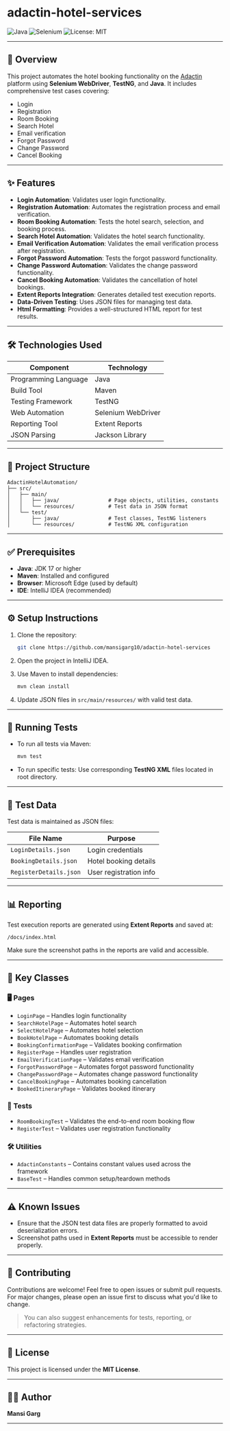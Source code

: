 # adactin-hotel-services
![Java](https://img.shields.io/badge/Java-17-blue)
![Selenium](https://img.shields.io/badge/Selenium-43B02A?style=flat-square&logo=selenium&logoColor=white)
![License: MIT](https://img.shields.io/badge/License-MIT-yellow.svg)

---

## 📝 Overview

This project automates the hotel booking functionality on the [Adactin](https://adactinhotelapp.com/HotelAppBuild2/) platform using **Selenium WebDriver**, **TestNG**, and **Java**. It includes comprehensive test cases covering:

- Login
- Registration
- Room Booking
- Search Hotel
- Email verification
- Forgot Password
- Change Password
- Cancel Booking

---

## ✨ Features

- **Login Automation**: Validates user login functionality.
- **Registration Automation**: Automates the registration process and email verification.
- **Room Booking Automation**: Tests the hotel search, selection, and booking process.
- **Search Hotel Automation**: Validates the hotel search functionality.
- **Email Verification Automation**: Validates the email verification process after registration.
- **Forgot Password Automation**: Tests the forgot password functionality.
- **Change Password Automation**: Validates the change password functionality.
- **Cancel Booking Automation**: Validates the cancellation of hotel bookings.
- **Extent Reports Integration**: Generates detailed test execution reports.
- **Data-Driven Testing**: Uses JSON files for managing test data.
- **Html Formatting**: Provides a well-structured HTML report for test results.

---

## 🛠 Technologies Used

| Component            | Technology         |
|----------------------|--------------------|
| Programming Language | Java               |
| Build Tool           | Maven              |
| Testing Framework    | TestNG             |
| Web Automation       | Selenium WebDriver |
| Reporting Tool       | Extent Reports     |
| JSON Parsing         | Jackson Library    |

---

## 📁 Project Structure

```
AdactinHotelAutomation/
├── src/
│   ├── main/
│   │   ├── java/                # Page objects, utilities, constants
│   │   └── resources/           # Test data in JSON format
│   └── test/
│       ├── java/                # Test classes, TestNG listeners
│       └── resources/           # TestNG XML configuration
```

---

## ✅ Prerequisites

- **Java**: JDK 17 or higher
- **Maven**: Installed and configured
- **Browser**: Microsoft Edge (used by default)
- **IDE**: IntelliJ IDEA (recommended)

---

## ⚙️ Setup Instructions

1. Clone the repository:
   ```bash
   git clone https://github.com/mansigarg10/adactin-hotel-services
   ```

2. Open the project in IntelliJ IDEA.

3. Use Maven to install dependencies:
   ```bash
   mvn clean install
   ```

4. Update JSON files in `src/main/resources/` with valid test data.

---

## 🚀 Running Tests

- To run all tests via Maven:
  ```bash
  mvn test
  ```

- To run specific tests:
  Use corresponding **TestNG XML** files located in root directory.

---

## 🧪 Test Data

Test data is maintained as JSON files:

| File Name              | Purpose                |
|------------------------|------------------------|
| `LoginDetails.json`    | Login credentials      |
| `BookingDetails.json`  | Hotel booking details  |
| `RegisterDetails.json` | User registration info |

---

## 📊 Reporting

Test execution reports are generated using **Extent Reports** and saved at:

```
/docs/index.html
```

Make sure the screenshot paths in the reports are valid and accessible.

---

## 📌 Key Classes

### 🖥 Pages

- `LoginPage` – Handles login functionality
- `SearchHotelPage` – Automates hotel search
- `SelectHotelPage` – Automates hotel selection
- `BookHotelPage` – Automates booking details
- `BookingConfirmationPage` – Validates booking confirmation
- `RegisterPage` – Handles user registration
- `EmailVerificationPage` – Validates email verification
- `ForgotPasswordPage` – Automates forgot password functionality
- `ChangePasswordPage` – Automates change password functionality
- `CancelBookingPage` – Automates booking cancellation
- `BookedItineraryPage` – Validates booked itinerary

### 🧪 Tests

- `RoomBookingTest` – Validates the end-to-end room booking flow
- `RegisterTest` – Validates user registration functionality

### 🛠 Utilities

- `AdactinConstants` – Contains constant values used across the framework
- `BaseTest` – Handles common setup/teardown methods

---

## ⚠️ Known Issues

- Ensure that the JSON test data files are properly formatted to avoid deserialization errors.
- Screenshot paths used in **Extent Reports** must be accessible to render properly.

---

## 🤝 Contributing
Contributions are welcome! Feel free to open issues or submit pull requests.  
For major changes, please open an issue first to discuss what you'd like to change.

> You can also suggest enhancements for tests, reporting, or refactoring strategies.

---

## 📄 License

This project is licensed under the **MIT License**.

---

## 👩‍💻 Author

**Mansi Garg**

---
